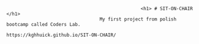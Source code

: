                                                      <h1> # SIT-ON-CHAIR </h1>
                                      My first project from polish bootcamp called Coders Lab.
                                            https://kghhuick.github.io/SIT-ON-CHAIR/
                                         
